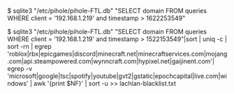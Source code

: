 

$ sqlite3 "/etc/pihole/pihole-FTL.db" "SELECT domain FROM queries WHERE client = '192.168.1.219' and timestamp > 1622253549"

$ sqlite3 "/etc/pihole/pihole-FTL.db" "SELECT domain FROM queries WHERE client = '192.168.1.219' and timestamp > 1522153549"|sort | uniq -c | sort -rn | egrep  'roblox|rbx|epicgames|discord|minecraft.net|minecraftservices.com|mojang.com|api.steampowered.com|wynncraft.com|hypixel.net|gaijinent.com'| egrep -v 'microsoft|google|tsc|spotify|youtube|gvt2|gstatic|epochcapital|live.com|windows' | awk '{print $NF}' | sort -u >> lachlan-blacklist.txt
